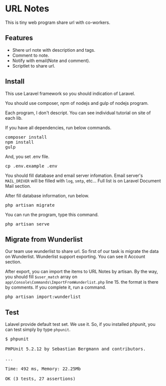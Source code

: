 # URL Notes

This is tiny web program share url with co-workers.

## Features

- Shere url note with description and tags.
- Comment to note.
- Notify with email(Note and comment).
- Scriptlet to share url.


## Install

This use Laravel framework so you should indication of Laravel.

You should use composer, npm of nodejs and gulp of nodejs program.

Each program, I don't descript. You can see individual tutorial on site of each lib.

If you have all dependencies, run below commands.

<pre>
composer install
npm install
gulp
</pre>

And, you set .env file.

<pre>
cp .env.example .env
</pre>

You should fill database and email server infomation. Email server's `MAIL_DRIVER` will be filled with `log`, `smtp`, etc... Full list is on Laravel Document Mail section.

After fill database information, run below.

<pre>
php artisan migrate
</pre>

You can run the program, type this command.

<pre>
php artisan serve
</pre>


## Migrate from Wunderlist

Our team use wunderlist to share url. So first of our task is migrate the data on Wunderlist. Wunderlist support exporting. You can see it Account section.

After export, you can import the items to URL Notes by artisan. By the way, you should fill `$user_match` array on `app\Console\Commands\ImportFromWunderlist.php` line 15. the format is there by comments. If you complete it, run a command.

<pre>
php artisan import:wunderlist
</pre>


## Test

Lalavel provide default test set. We use it. So, if you installed phpunit, you can test simply by type `phpunit`.

<pre>
$ phpunit

PHPUnit 5.2.12 by Sebastian Bergmann and contributors.

...                                                                3 / 3 (100%)

Time: 492 ms, Memory: 22.25Mb

OK (3 tests, 27 assertions)
</pre>

